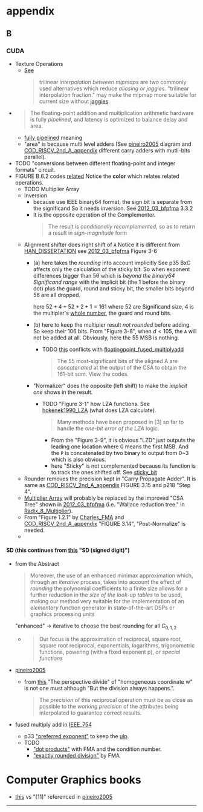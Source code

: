 # appendix
## B
### CUDA
- Texture Operations
  - [See](https://en.wikipedia.org/wiki/Texture_mapping#Texture_filtering)
    > trilinear *interpolation between mipmaps* are two commonly used alternatives which reduce *aliasing or jaggies*.
    "trilinear interpolation fraction." may make the mipmap more suitable for current size without [jaggies](https://en.wikipedia.org/wiki/Jaggies).
- > The floating-point addition and multiplication arithmetic hardware is fully *pipelined*, and latency is optimized to balance delay and area.
  - [fully pipelined](https://en.wikipedia.org/wiki/Instruction_pipelining#Number_of_steps) meaning 
  - "area" is because multi level adders (See [pineiro2005] diagram and [COD_RISCV_2nd_A_appendix] different carry adders with mutli-bits parallel).
- TODO "conversions between different floating-point and integer formats" circuit.
- FIGURE B.6.2
  codes [related](https://www.kdab.com/fma-woes/)
  Notice the **color** which relates related operations.
  - TODO Multiplier Array
  - Inversion
    - because use IEEE binary64 format, the sign bit is separate from the significand
      So it needs inversion. See [2012_03_bfpfma] 3.3.2
    - It is the opposite operation of the Complementer.
      > The result is *conditionally recomplemented*, so as to return a result in *sign-magnitude* form
  - Alignment shifter does right shift of `A`
    Notice it is different from [HAN_DISSERTATION]
    see [2012_03_bfpfma] Figure 3-6
    - (a)
      here takes the *rounding* into account implicitly
      See p35 BxC affects only the calculation of the sticky bit.
      So when exponent differences bigger than 56 which is *beyond the binary64 Significand range* with the implicit bit (the 1 before the binary dot) plus the guard, round and sticky bit, the smaller bits beyond 56 are all dropped.

      here $52+4+52*2+1=161$ where 52 are Significand size, 4 is the multipler's [whole number](https://www.onlinemathlearning.com/mixed-numbers-explain.html), the guard and round bits.
    - (b)
      here to keep the multipler result *not rounded* before adding. So keep their 106 bits.
      From "Figure 3-8", when $d<105$, the `A` will not be added at all. Obviously, here the 55 MSB is nothing.
      - TODO [this](https://electronics.stackexchange.com/q/676878/341985) conflicts with [floatingpoint_fused_multiplyadd]
        > The 55 most-significant bits of the aligned A are *concatenated* at the output of the CSA to obtain the 161-bit sum.
        View the codes.
    - "Normalizer" does the opposite (left shift) to make the *implicit one* shows in the result.
      - TODO "Figure 3-1" how LZA functions. See [hokenek1990_LZA] (what does LZA calculate).
        > Many methods have been proposed in [3] so far to handle the *one-bit error of the LZA* logic.
        - From the "Figure 3-9", it is obvious "LZD" just outputs the leading one location where 0 means the first MSB.
          And the `P` is concatenated by two binary to output from 0~3 which is also obvious.
        - here "Sticky" is not complemented because its function is to track the ones shifted off.
          See [sticky_bit]
  - Rounder removes the precision kept in "Carry Propagate Adder". It is same as [COD_RISCV_2nd_A_appendix] FIGURE 3.15 and p218 "Step 4".
  - [Multiplier Array](https://www.geeksforgeeks.org/array-multiplier-in-digital-logic/) will probably be replaced by the improved "CSA Tree" shown in [2012_03_bfpfma] (i.e. "Wallace reduction tree." in [Radix_8_Multiplier]).
  - From "Figure 1.2.1" by [Charles_FMA] and [COD_RISCV_2nd_A_appendix] "FIGURE 3.14", "Post-Normalize" is needed.
  - 
#### SD (this continues from [this](../asm/README.md) "SD (signed digit)")
- from the Abstract
    > Moreover, the use of an enhanced minimax approximation which, through an *iterative* process, takes into account the effect of *rounding* the polynomial coefficients to a finite size allows for a further reduction in the *size of the look-up tables* to be used, making our method very suitable for the implementation of an *elementary* function generator in state-of-the-art DSPs or graphics processing units

    "enhanced" -> iterative to choose the best rounding for all $C_{0,1,2}$
    - > Our focus is the approximation of reciprocal, square root, square root reciprocal, exponentials, logarithms, trigonometric functions, powering (with a fixed exponent p), *or special functions*
- [pineiro2005]
  - from [this](https://stackoverflow.com/a/72420441/21294350)
    "The perspective divide" of "homogeneous coordinate w" is not one must although "But the division always happens.".
    > The *precision* of this reciprocal operation must be as close as possible to the *working precision* of the attributes being interpolated to guarantee correct results.
- fused multiply add in [IEEE_754]
  - p33 ["preferred exponent"](https://mathworld.wolfram.com/Floating-PointPreferredExponent.html) to keep the [ulp](https://mathworld.wolfram.com/Floating-PointQuantum.html).
  - TODO 
    - ["dot products"](https://www-pequan.lip6.fr/~graillat/papers/posterRNC7.pdf) with FMA and the condition number.
    - ["exactly rounded division"](https://stackoverflow.com/a/65445072/21294350) by FMA
# Computer Graphics books
- [this](https://www.reddit.com/r/C_Programming/comments/lbkb9h/comment/glv0ruc/?utm_source=share&utm_medium=web2x&context=3) vs "[11]" referenced in [pineiro2005]

---

<!-- SD -->
[booth1951]:../references/papers/SD_Radix_Multiplier/booth1951.pdf
[Generalized_Multibit_Recoding]:../references/papers/SD_Radix_Multiplier/Generalized_Multibit_Recoding.pdf
[Digital_Computer_Arithmetic]:../references/papers/SD_Radix_Multiplier/Digital_Computer_Arithmetic.pdf
[pineiro2005]:../references/papers/pineiro2005.pdf
[Radix_8_Multiplier]:../references/papers/SD_Radix_Multiplier/A_Radix-8_Multiplier_Unit_Design_for_Specific_Purp.pdf
[fast_hybrid_multiplier]:../references/papers/SD_Radix_Multiplier/a-fast-hybrid-multiplier-combining-booth-and-wallacedadda-algori.pdf
[partially_rounded]:../references/papers/partially-rounded-smallorder-approximations-for-accurate-hardwar.pdf

[COD_RISCV_2nd_A_appendix]:../references/other_resources/COD/COD_RISCV_2nd_A_appendix.pdf

[IEEE_754]:../references/IEEE/ieee-standard-for-floatingpoint-arithmetic.pdf

[sticky_bit]:https://stackoverflow.com/a/76858612/21294350
[2012_03_bfpfma]:../references/papers/2012_03_bfpfma.pdf

[floatingpoint_fused_multiplyadd]:../references/papers/floatingpoint_fused_multiplyadd.pdf
[Charles_FMA]:../references/papers/Charles_FMA.pdf
[HAN_DISSERTATION]:../references/papers/HAN-DISSERTATION.pdf
[hokenek1990_LZA]:../references/papers/hokenek1990_LZA.pdf